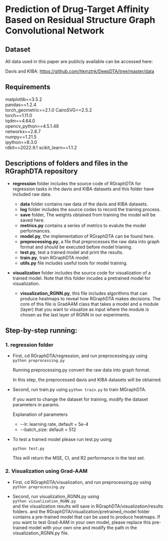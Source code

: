 # Prediction of Drug-Target Affinity Based on Residual Structure Graph Convolutional Network

## Dataset
All data used in this paper are publicly available can be accessed here:

Davis and KIBA: https://github.com/hkmztrk/DeepDTA/tree/master/data

## Requirements  

matplotlib==3.5.2  
pandas==1.2.4  
torch_geometric==2.1.0 
CairoSVG==2.5.2  
torch==1.11.0  
tqdm==4.64.0  
opencv_python==4.5.1.48  
networkx==2.8.7  
numpy==1.21.5  
ipython==8.3.0  
rdkit==2022.9.1 
scikit_learn==1.1.2 

## Descriptions of folders and files in the RGraphDTA repository

* **regression** folder includes the source code of RGraphDTA for regression tasks in the davis and KIBA datasets and this folder have included raw data.
  + **data** folder contains raw data of the davis and KIBA datasets.
  + **log** folder includes the source codes to record the training process.
  + **save** folder, The weights obtained from training the model will be saved here.
  + **metrics.py** contains a series of metrics to evalute the model performances.
  + **model.py**, the implementation of RGraphDTA can be found here.
  + **preprocessing.py**, a file that preprocesses the raw data into graph format and should be executed before model trianing.
  + **test.py**, test a trained model and print the results.
  + **train.py**, train RGraphDTA model.
  + **utils.py** file includes useful tools for model training.

* **visualization** folder includes the source code for visualization of a trained model. Note that this folder incudes a pretrained model for visualization. 
  * **visualization_RGNN.py**, this file includes algorithms that can produce heatmaps to reveal how RGraphDTA makes decisions. The core of this file is GradAAM class that takes a model and a module (layer) that you want to visualize as input where the module is chosen as the last layer of RGNN in our experiments. 

## Step-by-step running:  


### 1. regression folder

- First, cd RGraphDTA/regression, and run preprocessing.py using  
  `python preprocessing.py`  

  Running preprocessing.py convert the raw data into graph format.

  In this step, the preprocessed davis and KIBA datasets will be obtained.

- Second, run train.py using `python train.py` to train MGraphDTA.

  If you want to change the dataset for training, modify the dataset parameters in params.

  Explanation of parameters

  - --lr: learning rate, default =  5e-4
  - --batch_size: default = 512

- To test a trained model please run test.py using

  `python test.py`

  This will return the MSE, CI, and  R2 performance in the test set.


### 2. Visualization using Grad-AAM

- First, cd RGraphDTA/visualization, and run preprocessing.py using  
  `python preprocessing.py`  
 
- Second, run visualization_RGNN.py using  
  `python visualization_RGNN.py`  
  and the visualization results will save in RGraphDTA/visualization/results folders. 
  and the RGraphDTA/visualization/pretrained_model folder contains a pre-trained model that can be used to produce heatmaps. If you want to test Grad-AAM in your own model, please replace this pre-trained model with your own one and modify the path in the visualization_RGNN.py file.

